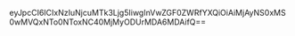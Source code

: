 eyJpcCI6ICIxNzIuNjcuMTk3Ljg5IiwgInVwZGF0ZWRfYXQiOiAiMjAyNS0xMS0wMVQxNTo0NToxNC40MjMyODUrMDA6MDAifQ==